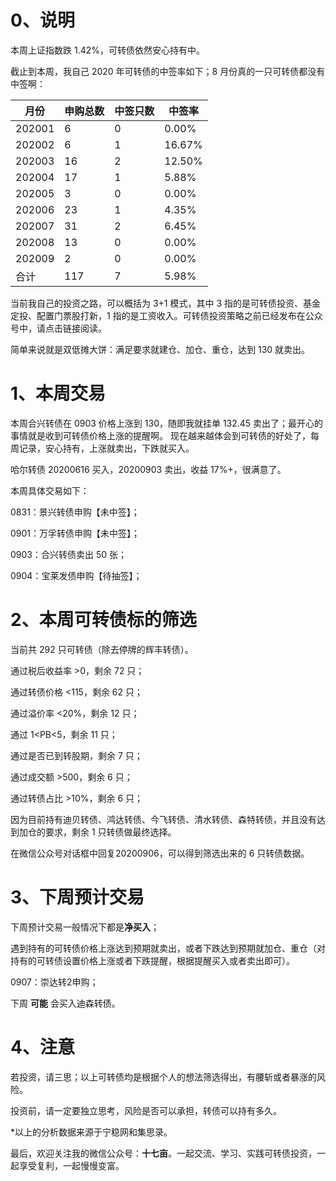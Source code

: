 # 0、说明

本周上证指数跌 1.42%，可转债依然安心持有中。

截止到本周，我自己 2020 年可转债的中签率如下；8 月份真的一只可转债都没有中签啊：

| 月份   | 申购总数 | 中签只数 | 中签率 |
| ------ | -------- | -------- | ------ |
| 202001 | 6        | 0        | 0.00%  |
| 202002 | 6        | 1        | 16.67% |
| 202003 | 16       | 2        | 12.50% |
| 202004 | 17       | 1        | 5.88%  |
| 202005 | 3        | 0        | 0.00%  |
| 202006 | 23       | 1        | 4.35%  |
| 202007 | 31       | 2        | 6.45%  |
| 202008 | 13       | 0        | 0.00%  |
| 202009 | 2        | 0        | 0.00%  |
| 合计   | 117      | 7        | 5.98%  |

当前我自己的投资之路，可以概括为 3+1 模式，其中 3 指的是可转债投资、基金定投、配置门票股打新，1 指的是工资收入。可转债投资策略之前已经发布在公众号中，请点击链接阅读。

简单来说就是双低摊大饼：满足要求就建仓、加仓、重仓，达到 130 就卖出。

# 1、本周交易

本周合兴转债在 0903 价格上涨到 130，随即我就挂单 132.45 卖出了；最开心的事情就是收到可转债价格上涨的提醒啊。 现在越来越体会到可转债的好处了，每周记录，安心持有，上涨就卖出，下跌就买入。 

哈尔转债 20200616 买入，20200903 卖出，收益 17%+，很满意了。

本周具体交易如下：

0831：景兴转债申购【未中签】；

0901：万孚转债申购【未中签】；

0903：合兴转债卖出 50 张；

0904：宝莱发债申购【待抽签】；

# 2、本周可转债标的筛选

当前共 292 只可转债（除去停牌的辉丰转债）。

通过税后收益率 >0，剩余 72 只；

通过转债价格 <115，剩余 62 只；

通过溢价率 <20%，剩余 12 只；

通过 1<PB<5，剩余 11 只；

通过是否已到转股期，剩余 7 只；

通过成交额 >500，剩余 6 只；

通过转债占比 >10%，剩余 6 只；

因为目前持有迪贝转债、鸿达转债、今飞转债、清水转债、森特转债，并且没有达到加仓的要求，剩余 1 只转债做最终选择。

在微信公众号对话框中回复20200906，可以得到筛选出来的 6 只转债数据。

# 3、下周预计交易

下周预计交易一般情况下都是**净买入**；

遇到持有的可转债价格上涨达到预期就卖出，或者下跌达到预期就加仓、重仓（对持有的可转债设置价格上涨或者下跌提醒，根据提醒买入或者卖出即可）。

0907：崇达转2申购；

下周 **可能** 会买入迪森转债。

# 4、注意

若投资，请三思；以上可转债均是根据个人的想法筛选得出，有腰斩或者暴涨的风险。

投资前，请一定要独立思考，风险是否可以承担，转债可以持有多久。

*以上的分析数据来源于宁稳网和集思录。

最后，欢迎关注我的微信公众号：**十七亩**。一起交流、学习、实践可转债投资，一起享受复利，一起慢慢变富。